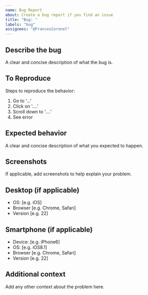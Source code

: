 ```yaml
---
name: Bug Report
about: Create a bug report if you find an issue
title: "Bug: "
labels: "bug"
assignees: "@FrancesCoronel"
---
```


## Describe the bug

A clear and concise description of what the bug is.

## To Reproduce

Steps to reproduce the behavior:

1. Go to '...'
2. Click on '....'
3. Scroll down to '....'
4. See error

## Expected behavior

A clear and concise description of what you expected to happen.

## Screenshots

If applicable, add screenshots to help explain your problem.

## Desktop (if applicable)

- OS: [e.g. iOS]
- Browser [e.g. Chrome, Safari]
- Version [e.g. 22]

## Smartphone (if applicable)

- Device: [e.g. iPhone6]
- OS: [e.g. iOS8.1]
- Browser [e.g. Chrome, Safari]
- Version [e.g. 22]

## Additional context

Add any other context about the problem here.
